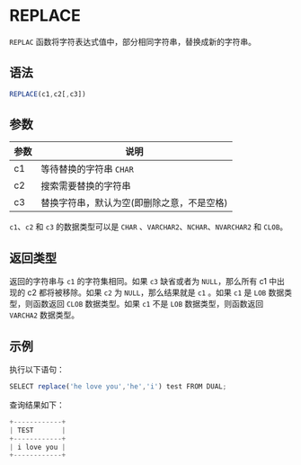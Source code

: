 REPLACE 
============================



`REPLAC` 函数将字符表达式值中，部分相同字符串，替换成新的字符串。

语法 
--------------

```javascript
REPLACE(c1,c2[,c3])
```



参数 
--------------



| 参数 |           说明           |
|----|------------------------|
| c1 | 等待替换的字符串 `CHAR`        |
| c2 | 搜索需要替换的字符串             |
| c3 | 替换字符串，默认为空(即删除之意，不是空格) |



`c1`、`c2` 和 `c3` 的数据类型可以是 `CHAR` 、`VARCHAR2`、`NCHAR`、`NVARCHAR2` 和 `CLOB`。

返回类型 
----------------

返回的字符串与 `c1` 的字符集相同。如果 `c3` 缺省或者为 `NULL`，那么所有 c1 中出现的 c2 都将被移除。如果 `c2` 为 `NULL`，那么结果就是 `c1` 。如果 `c1` 是 `LOB` 数据类型，则函数返回 `CLOB` 数据类型。如果 `c1` 不是 `LOB` 数据类型，则函数返回 `VARCHA2` 数据类型。

示例 
--------------

执行以下语句：

```javascript
SELECT replace('he love you','he','i') test FROM DUAL;
```



查询结果如下：

```javascript
+------------+
| TEST       |
+------------+
| i love you |
+------------+
```


